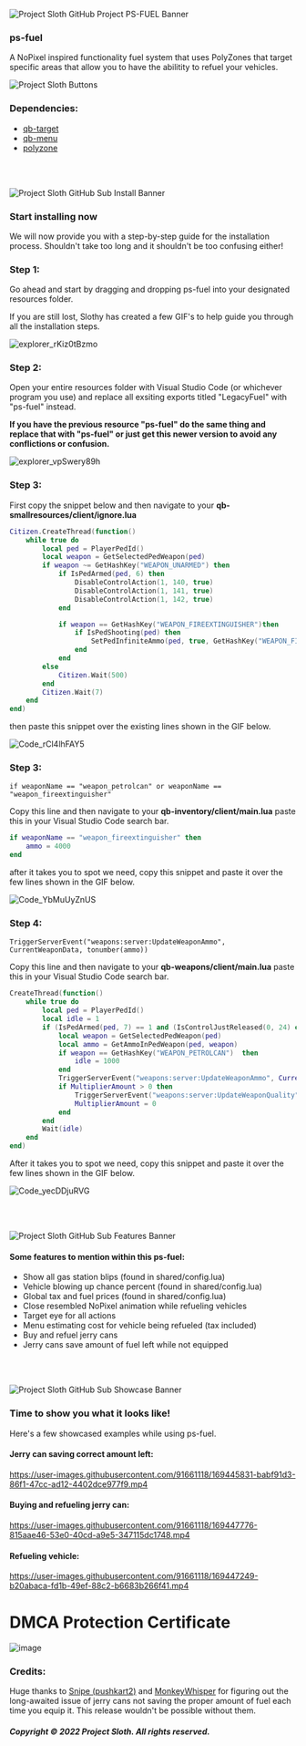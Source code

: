 ![Project Sloth GitHub Project PS-FUEL Banner](https://user-images.githubusercontent.com/91661118/169398756-5c1a49b8-e21c-4a06-baa6-7fcc793c34e3.png)

### ps-fuel
A NoPixel inspired functionality fuel system that uses PolyZones that target specific areas that allow you to have the abilitity to refuel your vehicles.

![Project Sloth Buttons](https://user-images.githubusercontent.com/91661118/169454003-488c8994-eec9-4b92-9b0c-f3a675be7d1b.png)

### Dependencies:
* [qb-target](https://github.com/BerkieBb/qb-target)
* [qb-menu](https://github.com/qbcore-framework/qb-menu)
* [polyzone](https://github.com/qbcore-framework/PolyZone)

<br>
<br>

![Project Sloth GitHub Sub Install Banner](https://user-images.githubusercontent.com/91661118/169409382-9c2c1478-2c48-45a9-a3c6-e9167f741efc.png)


### Start installing now
We will now provide you with a step-by-step guide for the installation process. Shouldn't take too long and it shouldn't be too confusing either! 

### Step 1:
Go ahead and start by dragging and dropping ps-fuel into your designated resources folder.

If you are still lost, Slothy has created a few GIF's to help guide you through all the installation steps.

![explorer_rKiz0tBzmo](https://user-images.githubusercontent.com/91661118/169417369-59282006-7284-477d-853f-c29b108baa5d.gif)

### Step 2:
Open your entire resources folder with Visual Studio Code (or whichever program you use) and replace all exsiting exports titled "LegacyFuel" with "ps-fuel" instead. 

**If you have the previous resource "ps-fuel" do the same thing and replace that with "ps-fuel" or just get this newer version to avoid any conflictions or confusion.**

![explorer_vpSwery89h](https://user-images.githubusercontent.com/91661118/169423238-99659010-718d-4d95-a73e-8aa2b232ebb4.gif)

### Step 3: 
First copy the snippet below and then navigate to your **qb-smallresources/client/ignore.lua**

```lua
Citizen.CreateThread(function()
    while true do
        local ped = PlayerPedId()
        local weapon = GetSelectedPedWeapon(ped)
		if weapon ~= GetHashKey("WEAPON_UNARMED") then
			if IsPedArmed(ped, 6) then
				DisableControlAction(1, 140, true)
				DisableControlAction(1, 141, true)
				DisableControlAction(1, 142, true)
			end

			if weapon == GetHashKey("WEAPON_FIREEXTINGUISHER")then
				if IsPedShooting(ped) then
					SetPedInfiniteAmmo(ped, true, GetHashKey("WEAPON_FIREEXTINGUISHER"))
				end
			end
		else
			Citizen.Wait(500)
		end
        Citizen.Wait(7)
    end
end)
```

then paste this snippet over the existing lines shown in the GIF below.

![Code_rCl4lhFAY5](https://user-images.githubusercontent.com/91661118/169423678-9b55f693-de65-4e9d-b595-3a61ee31ca17.gif)

### Step 3:
```if weaponName == "weapon_petrolcan" or weaponName == "weapon_fireextinguisher"```

Copy this line and then navigate to your **qb-inventory/client/main.lua** paste this in your Visual Studio Code search bar.

```lua
if weaponName == "weapon_fireextinguisher" then
	ammo = 4000
end
```
after it takes you to spot we need, copy this snippet and paste it over the few lines shown in the GIF below.

![Code_YbMuUyZnUS](https://user-images.githubusercontent.com/91661118/169424450-5220ea12-24a4-4bcc-a7d2-c68950cb4d27.gif)

### Step 4:
```TriggerServerEvent("weapons:server:UpdateWeaponAmmo", CurrentWeaponData, tonumber(ammo))```

Copy this line and then navigate to your **qb-weapons/client/main.lua** paste this in your Visual Studio Code search bar.

```lua
CreateThread(function()
    while true do
        local ped = PlayerPedId()
        local idle = 1
        if (IsPedArmed(ped, 7) == 1 and (IsControlJustReleased(0, 24) or IsDisabledControlJustReleased(0, 24))) or IsPedShooting(PlayerPedId()) then
            local weapon = GetSelectedPedWeapon(ped)
            local ammo = GetAmmoInPedWeapon(ped, weapon)
            if weapon == GetHashKey("WEAPON_PETROLCAN")  then
                idle = 1000
            end
            TriggerServerEvent("weapons:server:UpdateWeaponAmmo", CurrentWeaponData, tonumber(ammo))
            if MultiplierAmount > 0 then
                TriggerServerEvent("weapons:server:UpdateWeaponQuality", CurrentWeaponData, MultiplierAmount)
                MultiplierAmount = 0
            end
        end
        Wait(idle)
    end
end)
```

After it takes you to spot we need, copy this snippet and paste it over the few lines shown in the GIF below.

![Code_yecDDjuRVG](https://user-images.githubusercontent.com/91661118/169425085-6eaeead9-9398-4ac0-8e0f-b6d116326e97.gif)

<br>
<br>

![Project Sloth GitHub Sub Features Banner](https://user-images.githubusercontent.com/91661118/169454782-7891d081-63b7-4e40-b26a-d995bd7c99bb.png)

#### Some features to mention within this ps-fuel:
* Show all gas station blips (found in shared/config.lua)
* Vehicle blowing up chance percent (found in shared/config.lua)
* Global tax and fuel prices (found in shared/config.lua)
* Close resembled NoPixel animation while refueling vehicles
* Target eye for all actions
* Menu estimating cost for vehicle being refueled (tax included)
* Buy and refuel jerry cans
* Jerry cans save amount of fuel left while not equipped

<br>
<br>

![Project Sloth GitHub Sub Showcase Banner](https://user-images.githubusercontent.com/91661118/169444909-e642a02d-5f74-4016-9044-f380150307ca.png)

### Time to show you what it looks like!
Here's a few showcased examples while using ps-fuel.

#### Jerry can saving correct amount left:
https://user-images.githubusercontent.com/91661118/169445831-babf91d3-86f1-47cc-ad12-4402dce977f9.mp4

#### Buying and refueling jerry can:
https://user-images.githubusercontent.com/91661118/169447776-815aae46-53e0-40cd-a9e5-347115dc1748.mp4

#### Refueling vehicle:
https://user-images.githubusercontent.com/91661118/169447249-b20abaca-fd1b-49ef-88c2-b6683b266f41.mp4

# DMCA Protection Certificate
![image](https://user-images.githubusercontent.com/82112471/171916122-95422e07-0831-4d7e-bf27-c4b31945801f.png)

### Credits:
Huge thanks to [Snipe (pushkart2)](https://github.com/pushkart2) and [MonkeyWhisper](https://github.com/MonkeyWhisper) for figuring out the long-awaited issue of jerry cans not saving the proper amount of fuel each time you equip it. This release wouldn't be possible without them.

##### Copyright © 2022 Project Sloth. All rights reserved.
